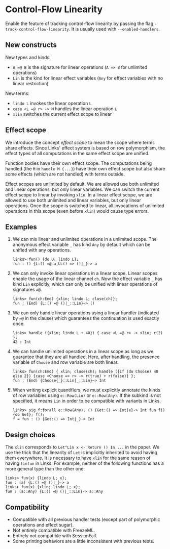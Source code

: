 # Control-Flow Linearity

Enable the feature of tracking control-flow linearity by passing the
flag `-track-control-flow-linearity`. It is usually used with
`--enabled-handlers`.

## New constructs

New types and kinds:

* `A =@ B` is the signature for linear operations (`A => B` for unlimited operations)
* `Lin` is the kind for linear effect variables (`Any` for effect
  variables with no linear restriction)

New terms:

* `lindo L` invokes the linear operation `L`
* `case <L =@ r> -> M` handles the linear operation `L`
* `xlin` switches the current effect scope to linear

## Effect scope

We introduce the concept *effect scope* to mean the scope where terms
share effects. Since Links' effect system is based on row
polymorphism, the effect types of all computations in the same effect
scope are unified.

Function bodies have their own effect scope. The computations being
handled (the `M` in `handle M {...}`) have their own effect scope but
also share some effects (which are not handled) with terms outside.

Effect scopes are unlimited by default. We are allowed use both
unlimited and linear operations, but only linear variables. We can
switch the current effect scope to linear by invoking `xlin`. In a
linear effect scope, we are allowed to use both unlimited and linear
variables, but only linear operations. Once the scope is switched to
linear, all invocations of unlimited operations in this scope (even
before `xlin`) would cause type errors.

## Examples

1. We can mix linear and unlimited operations in a unlimited scope.
   The anonymous effect variable `_` has kind `Any` by default which
   can be unified with any operations.

    ```
    links> fun() {do U; lindo L};
    fun : () {L:() =@ a,U:() => ()|_}-> a
    ```

2. We can only invoke linear operations in a linear scope. Linear
   scopes enable the usage of the linear channel `ch`. Now the effect
   variable `_` has kind `Lin` explicitly, which can only be unified
   with linear operations of signatures `=@`.

    ```
    links> fun(ch:End) {xlin; lindo L; close(ch)};
    fun : (End) {L:() =@ ()|_::Lin}~> ()
    ```

3. We can only handle linear operations using a linear handler
   (indicated by `=@` in the clause) which guarantees the continuation
   is used exactly once.

    ```
    links> handle ({xlin; lindo L + 40}) { case <L =@ r> -> xlin; r(2) };
    42 : Int
    ```

4. We can handle unlimited operations in a linear scope as long as we
   guarantee that they are all handled. Here, after handling, the
   presence variable of `Choose` and row variable are both linear.

    ```
    links> fun(ch:End) { xlin; close(ch); handle ({if (do Choose) 40 else 2}) {case <Choose => r> -> r(true) + r(false)} };
    fun : (End) {Choose{_}::Lin|_::Lin}~> Int
    ```

5. When writing explicit quantifiers, we must explicitly annotate the
   kinds of row variables using `e::Row(Lin)` or `e::Row(Any)`. If the
   subkind is not specified, it means `Lin` in order to be compatible
   with variants in Links.

    ```
    links> sig f:forall e::Row(Any). () {Get:() => Int|e}-> Int fun f() {do Get}; f();
    f = fun : () {Get:() => Int|_}-> Int
    ```

## Design choices

The `xlin` corresponds to `Let^Lin x <- Return () In ...` in the
paper. We use the trick that the linearity of `Let` is implicitly
inherited to avoid having them everywhere. It is necessary to have
`xlin` for the same reason of having `linfun` in Links. For example,
neither of the following functions has a more general type than the
other one.

```
links> fun(x) {lindo L; x};
fun : (a) {L:() =@ ()|_}-> a
links> fun(x) {xlin; lindo L; x};
fun : (a::Any) {L:() =@ ()|_::Lin}-> a::Any
```

## Compatibility

* Compatible with all previous handler tests (except part of
  polymorphic operations and effect sugar).
* Not entirely compatible with FreezeML.
* Entirely not compatible with SessionFail.
* Some printing behaviors are a little inconsistent with previous tests.
